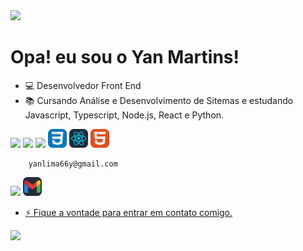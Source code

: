 <img src="https://cdn.discordapp.com/attachments/615994697701261322/1249872963201925130/OIG1.png?ex=666a33e7&is=6668e267&hm=8f2c21fa18a8325b45581a74293cbcbcb45873004f49a1642908d9575891f031&" widht="900px" height="400px"/>

# Opa! eu sou o Yan Martins!
- 💻 Desenvolvedor Front End
- 📚 Cursando Análise e Desenvolvimento de Sitemas e estudando Javascript, Typescript, Node.js, React e Python.

<img src="https://cdn.jsdelivr.net/gh/devicons/devicon@latest/icons/javascript/javascript-original.svg" widht="40" height="30"/> <img src="https://cdn.jsdelivr.net/gh/devicons/devicon@latest/icons/typescript/typescript-original.svg" widht="40" height="30" /> <img src="https://cdn.jsdelivr.net/gh/devicons/devicon@latest/icons/python/python-original.svg" widht="40" height="30" /> <img src="https://raw.githubusercontent.com/tandpfun/skill-icons/65dea6c4eaca7da319e552c09f4cf5a9a8dab2c8/icons/CSS.svg" widht="40" height="30" /> <img src="https://raw.githubusercontent.com/tandpfun/skill-icons/65dea6c4eaca7da319e552c09f4cf5a9a8dab2c8/icons/React-Dark.svg" widht="40" height="30" /> <img src="https://raw.githubusercontent.com/tandpfun/skill-icons/65dea6c4eaca7da319e552c09f4cf5a9a8dab2c8/icons/HTML.svg" widht="40" height="30"/>



        yanlima66y@gmail.com


  <img src="https://cdn.jsdelivr.net/gh/devicons/devicon@latest/icons/linkedin/linkedin-plain.svg" widht="80" height="30"/> <img src="https://raw.githubusercontent.com/tandpfun/skill-icons/65dea6c4eaca7da319e552c09f4cf5a9a8dab2c8/icons/Gmail-Dark.svg" widht="80" height="30"/>
   <a href="https://www.instagram.com/yanxzh/" target="_blank" rel="nofollow">

- ⚡ Fique a vontade para entrar em contato comigo.


<img src= https://camo.githubusercontent.com/ce26eeddc72e80f3706363df1eedfdeb81905fe41fd9933e4299464ab13faebb/68747470733a2f2f63617073756c652d72656e6465722e76657263656c2e6170702f6170693f747970653d776176696e6726636f6c6f723d384630443837266865696768743d3132302673656374696f6e3d666f6f746572/>
